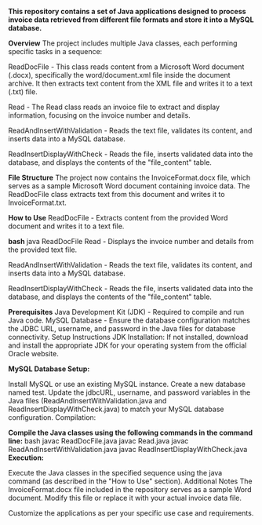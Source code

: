 **This repository contains a set of Java applications designed to process invoice data retrieved from different file formats and store it into a MySQL database.**

**Overview**
The project includes multiple Java classes, each performing specific tasks in a sequence:

ReadDocFile - This class reads content from a Microsoft Word document (.docx), specifically the word/document.xml file inside the document archive. It then extracts text content from the XML file and writes it to a text (.txt) file.

Read - The Read class reads an invoice file to extract and display information, focusing on the invoice number and details.

ReadAndInsertWithValidation - Reads the text file, validates its content, and inserts data into a MySQL database.

ReadInsertDisplayWithCheck - Reads the file, inserts validated data into the database, and displays the contents of the "file_content" table.

**File Structure**
The project now contains the InvoiceFormat.docx file, which serves as a sample Microsoft Word document containing invoice data. The ReadDocFile class extracts text from this document and writes it to InvoiceFormat.txt.

**How to Use**
ReadDocFile - Extracts content from the provided Word document and writes it to a text file.

**bash**
java ReadDocFile
Read - Displays the invoice number and details from the provided text file.

ReadAndInsertWithValidation - Reads the text file, validates its content, and inserts data into a MySQL database.

ReadInsertDisplayWithCheck - Reads the file, inserts validated data into the database, and displays the contents of the "file_content" table.

**Prerequisites**
Java Development Kit (JDK) - Required to compile and run Java code.
MySQL Database - Ensure the database configuration matches the JDBC URL, username, and password in the Java files for database connectivity.
Setup Instructions
JDK Installation: If not installed, download and install the appropriate JDK for your operating system from the official Oracle website.

**MySQL Database Setup:**

Install MySQL or use an existing MySQL instance.
Create a new database named test.
Update the jdbcURL, username, and password variables in the Java files (ReadAndInsertWithValidation.java and ReadInsertDisplayWithCheck.java) to match your MySQL database configuration.
Compilation:

**Compile the Java classes using the following commands in the command line:**
bash
javac ReadDocFile.java
javac Read.java
javac ReadAndInsertWithValidation.java
javac ReadInsertDisplayWithCheck.java
**Execution:**

Execute the Java classes in the specified sequence using the java command (as described in the "How to Use" section).
Additional Notes
The InvoiceFormat.docx file included in the repository serves as a sample Word document. Modify this file or replace it with your actual invoice data file.

Customize the applications as per your specific use case and requirements.

